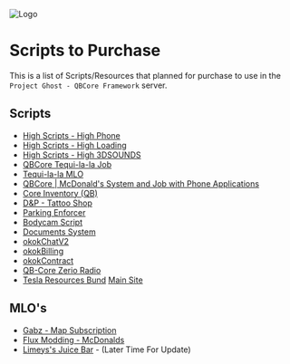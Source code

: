 ![Logo](https://i.imgur.com/pwyqC84.png)



# Scripts to Purchase
This is a list of Scripts/Resources that planned for purchase to use in the `Project Ghost - QBCore Framework` server.




## Scripts

- [High Scripts - High Phone](https://www.high-scripts.com/package/4696722?currency=USD)
- [High Scripts - High Loading](https://www.high-scripts.com/package/4800409)
- [High Scripts - High 3DSOUNDS](https://www.high-scripts.com/package/5035810)
- [QBCore Tequi-la-la Job](https://jimathy666.tebex.io/package/4912104)
- [Tequi-la-la MLO](https://hassarics-maps.tebex.io/package/4441821?currency=USD)
- [QBCore | McDonald's System and Job with Phone Applications](https://summit-store.tebex.io/package/5075572)
- [Core Inventory (QB)](https://www.c8re.store/package/5121548)
- [D&P - Tattoo Shop](https://dp-store.tebex.io/package/4958467?currency=USD)
- [Parking Enforcer](https://kuzquality.com/package/4992726)
- [Bodycam Script](https://snipe.tebex.io/package/4809917)
- [Documents System](https://legendary-team.tebex.io/package/4365691)
- [okokChatV2](https://okok.tebex.io/package/4967999)
- [okokBilling](https://okok.tebex.io/package/4724911)
- [okokContract](https://okok.tebex.io/package/5044425)
- [QB-Core Zerio Radio](https://store.zerio-scripts.com/package/4998461)
- [Tesla Resources Bund](https://playlolly.tebex.io/package/5112146) [Main Site](https://www.playlolly.net/)

## MLO's

- [Gabz - Map Subscription](https://fivem.gabzv.com/category/subscription)
- [Flux Modding - McDonalds](https://flux-modding.tebex.io/package/4768908)
- [Limeys's Juice Bar](https://hanestudios.tebex.io/package/4527096) - (Later Time For Update)
